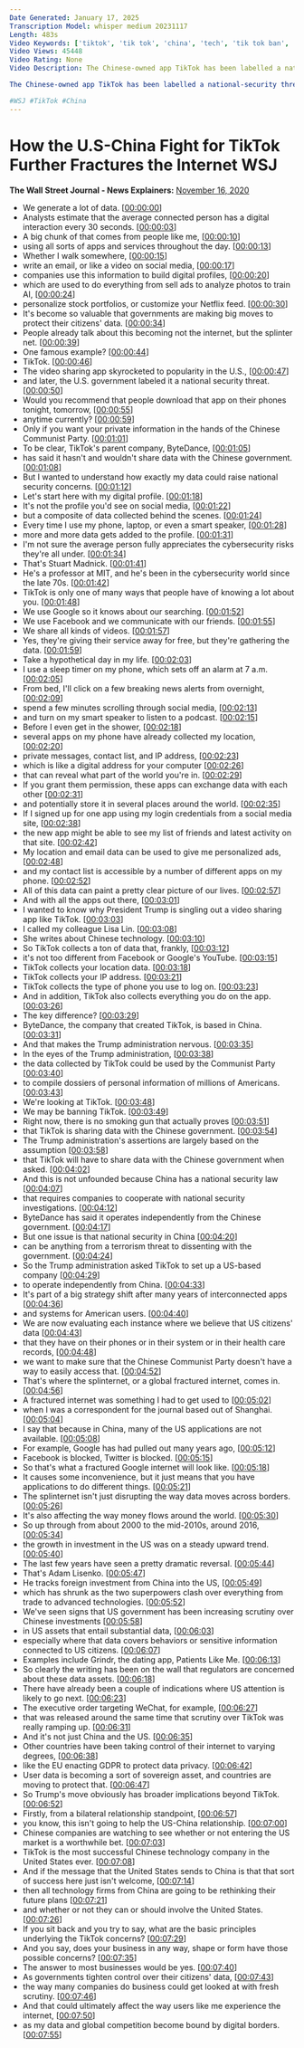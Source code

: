 ```yaml
---
Date Generated: January 17, 2025
Transcription Model: whisper medium 20231117
Length: 483s
Video Keywords: ['tiktok', 'tik tok', 'china', 'tech', 'tik tok ban', 'tiktok ban', 'tiktok data', 'tik tok data', 'data', 'big data', 'china data', 'technology', 'business', 'internet', 'internet news', 'tiktok news', 'tik tok news', 'tech news', 'technology news', 'business news', 'us china', 'data collection', 'tik tok banned', 'tiktok banned', 'us banning tiktok', 'trump tiktok', 'tik tok banned us', 'tiktok banned us', 'tik tok ban usa', 'us tiktok ban', 'tiktok ban usa', 'tik tok ban explained', 'us china conflict']
Video Views: 45448
Video Rating: None
Video Description: The Chinese-owned app TikTok has been labelled a national-security threat by the U.S., but it’s not unique in the data it collects. WSJ explains why countries are building digital walls and treating user data like a sovereign asset, and how that could change our tech. Illustration: Zoë Soriano

The Chinese-owned app TikTok has been labelled a national-security threat by the U.S., but it’s not unique in the data it collects. WSJ explains why countries are building digital walls and treating user data like a sovereign asset, and how that could change our tech. Illustration: Zoë Soriano

#WSJ #TikTok #China
---
```


# How the U.S-China Fight for TikTok Further Fractures the Internet  WSJ
**The Wall Street Journal - News Explainers:** [November 16, 2020](https://www.youtube.com/watch?v=3JT2rtwQXbM)
*  We generate a lot of data. [[00:00:00](https://www.youtube.com/watch?v=3JT2rtwQXbM&t=0.0s)]
*  Analysts estimate that the average connected person has a digital interaction every 30 seconds. [[00:00:03](https://www.youtube.com/watch?v=3JT2rtwQXbM&t=3.74s)]
*  A big chunk of that comes from people like me, [[00:00:10](https://www.youtube.com/watch?v=3JT2rtwQXbM&t=10.0s)]
*  using all sorts of apps and services throughout the day. [[00:00:13](https://www.youtube.com/watch?v=3JT2rtwQXbM&t=13.14s)]
*  Whether I walk somewhere, [[00:00:15](https://www.youtube.com/watch?v=3JT2rtwQXbM&t=15.98s)]
*  write an email, or like a video on social media, [[00:00:17](https://www.youtube.com/watch?v=3JT2rtwQXbM&t=17.6s)]
*  companies use this information to build digital profiles, [[00:00:20](https://www.youtube.com/watch?v=3JT2rtwQXbM&t=20.68s)]
*  which are used to do everything from sell ads to analyze photos to train AI, [[00:00:24](https://www.youtube.com/watch?v=3JT2rtwQXbM&t=24.22s)]
*  personalize stock portfolios, or customize your Netflix feed. [[00:00:30](https://www.youtube.com/watch?v=3JT2rtwQXbM&t=30.22s)]
*  It's become so valuable that governments are making big moves to protect their citizens' data. [[00:00:34](https://www.youtube.com/watch?v=3JT2rtwQXbM&t=34.18s)]
*  People already talk about this becoming not the internet, but the splinter net. [[00:00:39](https://www.youtube.com/watch?v=3JT2rtwQXbM&t=39.980000000000004s)]
*  One famous example? [[00:00:44](https://www.youtube.com/watch?v=3JT2rtwQXbM&t=44.72s)]
*  TikTok. [[00:00:46](https://www.youtube.com/watch?v=3JT2rtwQXbM&t=46.34s)]
*  The video sharing app skyrocketed to popularity in the U.S., [[00:00:47](https://www.youtube.com/watch?v=3JT2rtwQXbM&t=47.1s)]
*  and later, the U.S. government labeled it a national security threat. [[00:00:50](https://www.youtube.com/watch?v=3JT2rtwQXbM&t=50.7s)]
*  Would you recommend that people download that app on their phones tonight, tomorrow, [[00:00:55](https://www.youtube.com/watch?v=3JT2rtwQXbM&t=55.14s)]
*  anytime currently? [[00:00:59](https://www.youtube.com/watch?v=3JT2rtwQXbM&t=59.26s)]
*  Only if you want your private information in the hands of the Chinese Communist Party. [[00:01:01](https://www.youtube.com/watch?v=3JT2rtwQXbM&t=61.339999999999996s)]
*  To be clear, TikTok's parent company, ByteDance, [[00:01:05](https://www.youtube.com/watch?v=3JT2rtwQXbM&t=65.1s)]
*  has said it hasn't and wouldn't share data with the Chinese government. [[00:01:08](https://www.youtube.com/watch?v=3JT2rtwQXbM&t=68.1s)]
*  But I wanted to understand how exactly my data could raise national security concerns. [[00:01:12](https://www.youtube.com/watch?v=3JT2rtwQXbM&t=72.38s)]
*  Let's start here with my digital profile. [[00:01:18](https://www.youtube.com/watch?v=3JT2rtwQXbM&t=78.18s)]
*  It's not the profile you'd see on social media, [[00:01:22](https://www.youtube.com/watch?v=3JT2rtwQXbM&t=82.14s)]
*  but a composite of data collected behind the scenes. [[00:01:24](https://www.youtube.com/watch?v=3JT2rtwQXbM&t=84.34s)]
*  Every time I use my phone, laptop, or even a smart speaker, [[00:01:28](https://www.youtube.com/watch?v=3JT2rtwQXbM&t=88.34s)]
*  more and more data gets added to the profile. [[00:01:31](https://www.youtube.com/watch?v=3JT2rtwQXbM&t=91.98s)]
*  I'm not sure the average person fully appreciates the cybersecurity risks they're all under. [[00:01:34](https://www.youtube.com/watch?v=3JT2rtwQXbM&t=94.54s)]
*  That's Stuart Madnick. [[00:01:41](https://www.youtube.com/watch?v=3JT2rtwQXbM&t=101.62s)]
*  He's a professor at MIT, and he's been in the cybersecurity world since the late 70s. [[00:01:42](https://www.youtube.com/watch?v=3JT2rtwQXbM&t=102.94s)]
*  TikTok is only one of many ways that people have of knowing a lot about you. [[00:01:48](https://www.youtube.com/watch?v=3JT2rtwQXbM&t=108.14s)]
*  We use Google so it knows about our searching. [[00:01:52](https://www.youtube.com/watch?v=3JT2rtwQXbM&t=112.66s)]
*  We use Facebook and we communicate with our friends. [[00:01:55](https://www.youtube.com/watch?v=3JT2rtwQXbM&t=115.30000000000001s)]
*  We share all kinds of videos. [[00:01:57](https://www.youtube.com/watch?v=3JT2rtwQXbM&t=117.9s)]
*  Yes, they're giving their service away for free, but they're gathering the data. [[00:01:59](https://www.youtube.com/watch?v=3JT2rtwQXbM&t=119.58000000000001s)]
*  Take a hypothetical day in my life. [[00:02:03](https://www.youtube.com/watch?v=3JT2rtwQXbM&t=123.94000000000001s)]
*  I use a sleep timer on my phone, which sets off an alarm at 7 a.m. [[00:02:05](https://www.youtube.com/watch?v=3JT2rtwQXbM&t=125.94000000000001s)]
*  From bed, I'll click on a few breaking news alerts from overnight, [[00:02:09](https://www.youtube.com/watch?v=3JT2rtwQXbM&t=129.98000000000002s)]
*  spend a few minutes scrolling through social media, [[00:02:13](https://www.youtube.com/watch?v=3JT2rtwQXbM&t=133.02s)]
*  and turn on my smart speaker to listen to a podcast. [[00:02:15](https://www.youtube.com/watch?v=3JT2rtwQXbM&t=135.22s)]
*  Before I even get in the shower, [[00:02:18](https://www.youtube.com/watch?v=3JT2rtwQXbM&t=138.42000000000002s)]
*  several apps on my phone have already collected my location, [[00:02:20](https://www.youtube.com/watch?v=3JT2rtwQXbM&t=140.02s)]
*  private messages, contact list, and IP address, [[00:02:23](https://www.youtube.com/watch?v=3JT2rtwQXbM&t=143.38s)]
*  which is like a digital address for your computer [[00:02:26](https://www.youtube.com/watch?v=3JT2rtwQXbM&t=146.73999999999998s)]
*  that can reveal what part of the world you're in. [[00:02:29](https://www.youtube.com/watch?v=3JT2rtwQXbM&t=149.1s)]
*  If you grant them permission, these apps can exchange data with each other [[00:02:31](https://www.youtube.com/watch?v=3JT2rtwQXbM&t=151.26s)]
*  and potentially store it in several places around the world. [[00:02:35](https://www.youtube.com/watch?v=3JT2rtwQXbM&t=155.1s)]
*  If I signed up for one app using my login credentials from a social media site, [[00:02:38](https://www.youtube.com/watch?v=3JT2rtwQXbM&t=158.78s)]
*  the new app might be able to see my list of friends and latest activity on that site. [[00:02:42](https://www.youtube.com/watch?v=3JT2rtwQXbM&t=162.85999999999999s)]
*  My location and email data can be used to give me personalized ads, [[00:02:48](https://www.youtube.com/watch?v=3JT2rtwQXbM&t=168.26s)]
*  and my contact list is accessible by a number of different apps on my phone. [[00:02:52](https://www.youtube.com/watch?v=3JT2rtwQXbM&t=172.78s)]
*  All of this data can paint a pretty clear picture of our lives. [[00:02:57](https://www.youtube.com/watch?v=3JT2rtwQXbM&t=177.66s)]
*  And with all the apps out there, [[00:03:01](https://www.youtube.com/watch?v=3JT2rtwQXbM&t=181.46s)]
*  I wanted to know why President Trump is singling out a video sharing app like TikTok. [[00:03:03](https://www.youtube.com/watch?v=3JT2rtwQXbM&t=183.74s)]
*  I called my colleague Lisa Lin. [[00:03:08](https://www.youtube.com/watch?v=3JT2rtwQXbM&t=188.46s)]
*  She writes about Chinese technology. [[00:03:10](https://www.youtube.com/watch?v=3JT2rtwQXbM&t=190.14s)]
*  So TikTok collects a ton of data that, frankly, [[00:03:12](https://www.youtube.com/watch?v=3JT2rtwQXbM&t=192.3s)]
*  it's not too different from Facebook or Google's YouTube. [[00:03:15](https://www.youtube.com/watch?v=3JT2rtwQXbM&t=195.18s)]
*  TikTok collects your location data. [[00:03:18](https://www.youtube.com/watch?v=3JT2rtwQXbM&t=198.7s)]
*  TikTok collects your IP address. [[00:03:21](https://www.youtube.com/watch?v=3JT2rtwQXbM&t=201.1s)]
*  TikTok collects the type of phone you use to log on. [[00:03:23](https://www.youtube.com/watch?v=3JT2rtwQXbM&t=203.42s)]
*  And in addition, TikTok also collects everything you do on the app. [[00:03:26](https://www.youtube.com/watch?v=3JT2rtwQXbM&t=206.46s)]
*  The key difference? [[00:03:29](https://www.youtube.com/watch?v=3JT2rtwQXbM&t=209.85999999999999s)]
*  ByteDance, the company that created TikTok, is based in China. [[00:03:31](https://www.youtube.com/watch?v=3JT2rtwQXbM&t=211.1s)]
*  And that makes the Trump administration nervous. [[00:03:35](https://www.youtube.com/watch?v=3JT2rtwQXbM&t=215.26s)]
*  In the eyes of the Trump administration, [[00:03:38](https://www.youtube.com/watch?v=3JT2rtwQXbM&t=218.26s)]
*  the data collected by TikTok could be used by the Communist Party [[00:03:40](https://www.youtube.com/watch?v=3JT2rtwQXbM&t=220.06s)]
*  to compile dossiers of personal information of millions of Americans. [[00:03:43](https://www.youtube.com/watch?v=3JT2rtwQXbM&t=223.29999999999998s)]
*  We're looking at TikTok. [[00:03:48](https://www.youtube.com/watch?v=3JT2rtwQXbM&t=228.01999999999998s)]
*  We may be banning TikTok. [[00:03:49](https://www.youtube.com/watch?v=3JT2rtwQXbM&t=229.29999999999998s)]
*  Right now, there is no smoking gun that actually proves [[00:03:51](https://www.youtube.com/watch?v=3JT2rtwQXbM&t=231.22s)]
*  that TikTok is sharing data with the Chinese government. [[00:03:54](https://www.youtube.com/watch?v=3JT2rtwQXbM&t=234.85999999999999s)]
*  The Trump administration's assertions are largely based on the assumption [[00:03:58](https://www.youtube.com/watch?v=3JT2rtwQXbM&t=238.38s)]
*  that TikTok will have to share data with the Chinese government when asked. [[00:04:02](https://www.youtube.com/watch?v=3JT2rtwQXbM&t=242.7s)]
*  And this is not unfounded because China has a national security law [[00:04:07](https://www.youtube.com/watch?v=3JT2rtwQXbM&t=247.85999999999999s)]
*  that requires companies to cooperate with national security investigations. [[00:04:12](https://www.youtube.com/watch?v=3JT2rtwQXbM&t=252.54s)]
*  ByteDance has said it operates independently from the Chinese government. [[00:04:17](https://www.youtube.com/watch?v=3JT2rtwQXbM&t=257.42s)]
*  But one issue is that national security in China [[00:04:20](https://www.youtube.com/watch?v=3JT2rtwQXbM&t=260.94s)]
*  can be anything from a terrorism threat to dissenting with the government. [[00:04:24](https://www.youtube.com/watch?v=3JT2rtwQXbM&t=264.34s)]
*  So the Trump administration asked TikTok to set up a US-based company [[00:04:29](https://www.youtube.com/watch?v=3JT2rtwQXbM&t=269.14s)]
*  to operate independently from China. [[00:04:33](https://www.youtube.com/watch?v=3JT2rtwQXbM&t=273.5s)]
*  It's part of a big strategy shift after many years of interconnected apps [[00:04:36](https://www.youtube.com/watch?v=3JT2rtwQXbM&t=276.26s)]
*  and systems for American users. [[00:04:40](https://www.youtube.com/watch?v=3JT2rtwQXbM&t=280.34s)]
*  We are now evaluating each instance where we believe that US citizens' data [[00:04:43](https://www.youtube.com/watch?v=3JT2rtwQXbM&t=283.06s)]
*  that they have on their phones or in their system or in their health care records, [[00:04:48](https://www.youtube.com/watch?v=3JT2rtwQXbM&t=288.1s)]
*  we want to make sure that the Chinese Communist Party doesn't have a way to easily access that. [[00:04:52](https://www.youtube.com/watch?v=3JT2rtwQXbM&t=292.3s)]
*  That's where the splinternet, or a global fractured internet, comes in. [[00:04:56](https://www.youtube.com/watch?v=3JT2rtwQXbM&t=296.74s)]
*  A fractured internet was something I had to get used to [[00:05:02](https://www.youtube.com/watch?v=3JT2rtwQXbM&t=302.14000000000004s)]
*  when I was a correspondent for the journal based out of Shanghai. [[00:05:04](https://www.youtube.com/watch?v=3JT2rtwQXbM&t=304.90000000000003s)]
*  I say that because in China, many of the US applications are not available. [[00:05:08](https://www.youtube.com/watch?v=3JT2rtwQXbM&t=308.26000000000005s)]
*  For example, Google has had pulled out many years ago, [[00:05:12](https://www.youtube.com/watch?v=3JT2rtwQXbM&t=312.62s)]
*  Facebook is blocked, Twitter is blocked. [[00:05:15](https://www.youtube.com/watch?v=3JT2rtwQXbM&t=315.86s)]
*  So that's what a fractured Google internet will look like. [[00:05:18](https://www.youtube.com/watch?v=3JT2rtwQXbM&t=318.46000000000004s)]
*  It causes some inconvenience, but it just means that you have applications to do different things. [[00:05:21](https://www.youtube.com/watch?v=3JT2rtwQXbM&t=321.62s)]
*  The splinternet isn't just disrupting the way data moves across borders. [[00:05:26](https://www.youtube.com/watch?v=3JT2rtwQXbM&t=326.98s)]
*  It's also affecting the way money flows around the world. [[00:05:30](https://www.youtube.com/watch?v=3JT2rtwQXbM&t=330.90000000000003s)]
*  So up through from about 2000 to the mid-2010s, around 2016, [[00:05:34](https://www.youtube.com/watch?v=3JT2rtwQXbM&t=334.02000000000004s)]
*  the growth in investment in the US was on a steady upward trend. [[00:05:40](https://www.youtube.com/watch?v=3JT2rtwQXbM&t=340.02000000000004s)]
*  The last few years have seen a pretty dramatic reversal. [[00:05:44](https://www.youtube.com/watch?v=3JT2rtwQXbM&t=344.42s)]
*  That's Adam Lisenko. [[00:05:47](https://www.youtube.com/watch?v=3JT2rtwQXbM&t=347.9s)]
*  He tracks foreign investment from China into the US, [[00:05:49](https://www.youtube.com/watch?v=3JT2rtwQXbM&t=349.65999999999997s)]
*  which has shrunk as the two superpowers clash over everything from trade to advanced technologies. [[00:05:52](https://www.youtube.com/watch?v=3JT2rtwQXbM&t=352.7s)]
*  We've seen signs that US government has been increasing scrutiny over Chinese investments [[00:05:58](https://www.youtube.com/watch?v=3JT2rtwQXbM&t=358.7s)]
*  in US assets that entail substantial data, [[00:06:03](https://www.youtube.com/watch?v=3JT2rtwQXbM&t=363.78s)]
*  especially where that data covers behaviors or sensitive information connected to US citizens. [[00:06:07](https://www.youtube.com/watch?v=3JT2rtwQXbM&t=367.5s)]
*  Examples include Grindr, the dating app, Patients Like Me. [[00:06:13](https://www.youtube.com/watch?v=3JT2rtwQXbM&t=373.74s)]
*  So clearly the writing has been on the wall that regulators are concerned about these data assets. [[00:06:18](https://www.youtube.com/watch?v=3JT2rtwQXbM&t=378.66s)]
*  There have already been a couple of indications where US attention is likely to go next. [[00:06:23](https://www.youtube.com/watch?v=3JT2rtwQXbM&t=383.66s)]
*  The executive order targeting WeChat, for example, [[00:06:27](https://www.youtube.com/watch?v=3JT2rtwQXbM&t=387.94s)]
*  that was released around the same time that scrutiny over TikTok was really ramping up. [[00:06:31](https://www.youtube.com/watch?v=3JT2rtwQXbM&t=391.14s)]
*  And it's not just China and the US. [[00:06:35](https://www.youtube.com/watch?v=3JT2rtwQXbM&t=395.74s)]
*  Other countries have been taking control of their internet to varying degrees, [[00:06:38](https://www.youtube.com/watch?v=3JT2rtwQXbM&t=398.46000000000004s)]
*  like the EU enacting GDPR to protect data privacy. [[00:06:42](https://www.youtube.com/watch?v=3JT2rtwQXbM&t=402.62s)]
*  User data is becoming a sort of sovereign asset, and countries are moving to protect that. [[00:06:47](https://www.youtube.com/watch?v=3JT2rtwQXbM&t=407.06s)]
*  So Trump's move obviously has broader implications beyond TikTok. [[00:06:52](https://www.youtube.com/watch?v=3JT2rtwQXbM&t=412.9s)]
*  Firstly, from a bilateral relationship standpoint, [[00:06:57](https://www.youtube.com/watch?v=3JT2rtwQXbM&t=417.38s)]
*  you know, this isn't going to help the US-China relationship. [[00:07:00](https://www.youtube.com/watch?v=3JT2rtwQXbM&t=420.62s)]
*  Chinese companies are watching to see whether or not entering the US market is a worthwhile bet. [[00:07:03](https://www.youtube.com/watch?v=3JT2rtwQXbM&t=423.58s)]
*  TikTok is the most successful Chinese technology company in the United States ever. [[00:07:08](https://www.youtube.com/watch?v=3JT2rtwQXbM&t=428.70000000000005s)]
*  And if the message that the United States sends to China is that that sort of success here just isn't welcome, [[00:07:14](https://www.youtube.com/watch?v=3JT2rtwQXbM&t=434.02000000000004s)]
*  then all technology firms from China are going to be rethinking their future plans [[00:07:21](https://www.youtube.com/watch?v=3JT2rtwQXbM&t=441.14000000000004s)]
*  and whether or not they can or should involve the United States. [[00:07:26](https://www.youtube.com/watch?v=3JT2rtwQXbM&t=446.34000000000003s)]
*  If you sit back and you try to say, what are the basic principles underlying the TikTok concerns? [[00:07:29](https://www.youtube.com/watch?v=3JT2rtwQXbM&t=449.38s)]
*  And you say, does your business in any way, shape or form have those possible concerns? [[00:07:35](https://www.youtube.com/watch?v=3JT2rtwQXbM&t=455.02s)]
*  The answer to most businesses would be yes. [[00:07:40](https://www.youtube.com/watch?v=3JT2rtwQXbM&t=460.65999999999997s)]
*  As governments tighten control over their citizens' data, [[00:07:43](https://www.youtube.com/watch?v=3JT2rtwQXbM&t=463.09999999999997s)]
*  the way many companies do business could get looked at with fresh scrutiny. [[00:07:46](https://www.youtube.com/watch?v=3JT2rtwQXbM&t=466.46s)]
*  And that could ultimately affect the way users like me experience the internet, [[00:07:50](https://www.youtube.com/watch?v=3JT2rtwQXbM&t=470.7s)]
*  as my data and global competition become bound by digital borders. [[00:07:55](https://www.youtube.com/watch?v=3JT2rtwQXbM&t=475.26s)]

